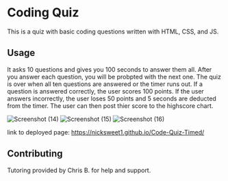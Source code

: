 # Coding Quiz

This is a quiz with basic coding questions written with HTML, CSS, and JS. 


## Usage

It asks 10 questions and gives you 100 seconds to answer them all. After you answer each question, you will be probpted with the next one. The quiz is over when all ten questions are answered or the timer runs out. If a question is answered correctly, the user scores 100 points. If the user answers incorrectly, the user loses 50 points and 5 seconds are deducted from the timer. The user can then post thier score to the highscore chart. 

![Screenshot (14)](https://github.com/NickSweet1/Code-Quiz-Timed/assets/111986248/c9015b33-7f1e-4dea-bdc1-242e3927c72d)
![Screenshot (15)](https://github.com/NickSweet1/Code-Quiz-Timed/assets/111986248/aee78b65-c24d-4190-b406-ad79517f5684)
![Screenshot (16)](https://github.com/NickSweet1/Code-Quiz-Timed/assets/111986248/de0924f0-751a-4c3c-8a77-a09d1c774a79)

link to deployed page: https://nicksweet1.github.io/Code-Quiz-Timed/

## Contributing
Tutoring provided by Chris B. for help and support. 

